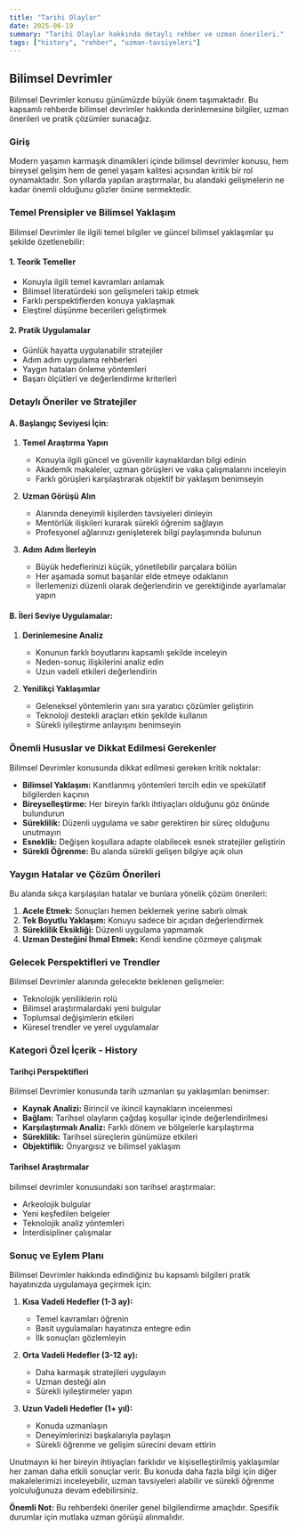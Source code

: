 ```yaml
---
title: "Tarihi Olaylar"
date: 2025-06-19
summary: "Tarihi Olaylar hakkında detaylı rehber ve uzman önerileri."
tags: ["history", "rehber", "uzman-tavsiyeleri"]
---
```


## Bilimsel Devrimler

Bilimsel Devrimler konusu günümüzde büyük önem taşımaktadır. Bu kapsamlı rehberde bilimsel devrimler hakkında derinlemesine bilgiler, uzman önerileri ve pratik çözümler sunacağız.

### Giriş

Modern yaşamın karmaşık dinamikleri içinde bilimsel devrimler konusu, hem bireysel gelişim hem de genel yaşam kalitesi açısından kritik bir rol oynamaktadır. Son yıllarda yapılan araştırmalar, bu alandaki gelişmelerin ne kadar önemli olduğunu gözler önüne sermektedir.

### Temel Prensipler ve Bilimsel Yaklaşım

Bilimsel Devrimler ile ilgili temel bilgiler ve güncel bilimsel yaklaşımlar şu şekilde özetlenebilir:

#### 1. Teorik Temeller
- Konuyla ilgili temel kavramları anlamak
- Bilimsel literatürdeki son gelişmeleri takip etmek
- Farklı perspektiflerden konuya yaklaşmak
- Eleştirel düşünme becerileri geliştirmek

#### 2. Pratik Uygulamalar
- Günlük hayatta uygulanabilir stratejiler
- Adım adım uygulama rehberleri
- Yaygın hataları önleme yöntemleri
- Başarı ölçütleri ve değerlendirme kriterleri

### Detaylı Öneriler ve Stratejiler

#### A. Başlangıç Seviyesi İçin:

1. **Temel Araştırma Yapın**
   - Konuyla ilgili güncel ve güvenilir kaynaklardan bilgi edinin
   - Akademik makaleler, uzman görüşleri ve vaka çalışmalarını inceleyin
   - Farklı görüşleri karşılaştırarak objektif bir yaklaşım benimseyin

2. **Uzman Görüşü Alın**
   - Alanında deneyimli kişilerden tavsiyeleri dinleyin
   - Mentörlük ilişkileri kurarak sürekli öğrenim sağlayın
   - Profesyonel ağlarınızı genişleterek bilgi paylaşımında bulunun

3. **Adım Adım İlerleyin**
   - Büyük hedeflerinizi küçük, yönetilebilir parçalara bölün
   - Her aşamada somut başarılar elde etmeye odaklanın
   - İlerlemenizi düzenli olarak değerlendirin ve gerektiğinde ayarlamalar yapın

#### B. İleri Seviye Uygulamalar:

1. **Derinlemesine Analiz**
   - Konunun farklı boyutlarını kapsamlı şekilde inceleyin
   - Neden-sonuç ilişkilerini analiz edin
   - Uzun vadeli etkileri değerlendirin

2. **Yenilikçi Yaklaşımlar**
   - Geleneksel yöntemlerin yanı sıra yaratıcı çözümler geliştirin
   - Teknoloji destekli araçları etkin şekilde kullanın
   - Sürekli iyileştirme anlayışını benimseyin

### Önemli Hususlar ve Dikkat Edilmesi Gerekenler

Bilimsel Devrimler konusunda dikkat edilmesi gereken kritik noktalar:

- **Bilimsel Yaklaşım:** Kanıtlanmış yöntemleri tercih edin ve spekülatif bilgilerden kaçının
- **Bireyselleştirme:** Her bireyin farklı ihtiyaçları olduğunu göz önünde bulundurun
- **Süreklilik:** Düzenli uygulama ve sabır gerektiren bir süreç olduğunu unutmayın
- **Esneklik:** Değişen koşullara adapte olabilecek esnek stratejiler geliştirin
- **Sürekli Öğrenme:** Bu alanda sürekli gelişen bilgiye açık olun

### Yaygın Hatalar ve Çözüm Önerileri

Bu alanda sıkça karşılaşılan hatalar ve bunlara yönelik çözüm önerileri:

1. **Acele Etmek:** Sonuçları hemen beklemek yerine sabırlı olmak
2. **Tek Boyutlu Yaklaşım:** Konuyu sadece bir açıdan değerlendirmek
3. **Süreklilik Eksikliği:** Düzenli uygulama yapmamak
4. **Uzman Desteğini İhmal Etmek:** Kendi kendine çözmeye çalışmak

### Gelecek Perspektifleri ve Trendler

Bilimsel Devrimler alanında gelecekte beklenen gelişmeler:

- Teknolojik yeniliklerin rolü
- Bilimsel araştırmalardaki yeni bulgular
- Toplumsal değişimlerin etkileri
- Küresel trendler ve yerel uygulamalar

### Kategori Özel İçerik - History


#### Tarihçi Perspektifleri

Bilimsel Devrimler konusunda tarih uzmanları şu yaklaşımları benimser:

- **Kaynak Analizi:** Birincil ve ikincil kaynakların incelenmesi
- **Bağlam:** Tarihsel olayların çağdaş koşullar içinde değerlendirilmesi
- **Karşılaştırmalı Analiz:** Farklı dönem ve bölgelerle karşılaştırma
- **Süreklilik:** Tarihsel süreçlerin günümüze etkileri
- **Objektiflik:** Önyargısız ve bilimsel yaklaşım

#### Tarihsel Araştırmalar

bilimsel devrimler konusundaki son tarihsel araştırmalar:

- Arkeolojik bulgular
- Yeni keşfedilen belgeler
- Teknolojik analiz yöntemleri
- İnterdisipliner çalışmalar

### Sonuç ve Eylem Planı

Bilimsel Devrimler hakkında edindiğiniz bu kapsamlı bilgileri pratik hayatınızda uygulamaya geçirmek için:

1. **Kısa Vadeli Hedefler (1-3 ay):**
   - Temel kavramları öğrenin
   - Basit uygulamaları hayatınıza entegre edin
   - İlk sonuçları gözlemleyin

2. **Orta Vadeli Hedefler (3-12 ay):**
   - Daha karmaşık stratejileri uygulayın
   - Uzman desteği alın
   - Sürekli iyileştirmeler yapın

3. **Uzun Vadeli Hedefler (1+ yıl):**
   - Konuda uzmanlaşın
   - Deneyimlerinizi başkalarıyla paylaşın
   - Sürekli öğrenme ve gelişim sürecini devam ettirin

Unutmayın ki her bireyin ihtiyaçları farklıdır ve kişiselleştirilmiş yaklaşımlar her zaman daha etkili sonuçlar verir. Bu konuda daha fazla bilgi için diğer makalelerimizi inceleyebilir, uzman tavsiyeleri alabilir ve sürekli öğrenme yolculuğunuza devam edebilirsiniz.

**Önemli Not:** Bu rehberdeki öneriler genel bilgilendirme amaçlıdır. Spesifik durumlar için mutlaka uzman görüşü alınmalıdır.